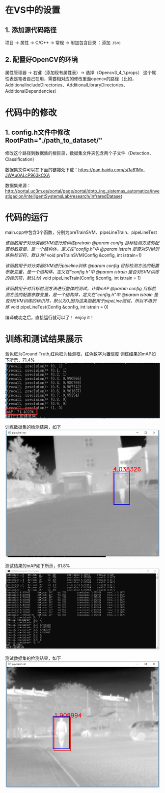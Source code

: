 # 在VS中的设置
## 1. 添加源代码路径
   项目 -> 属性 -> C/C++ -> 常规 -> 附加包含目录 ：添加 ./src
## 2. 配置好OpenCV的环境
   属性管理器 -> 右键（添加现有属性表）-> 选择（Opencv3_4_1.props）
   这个属性表是笔者自己在用，需要相对应的修改里面opencv的路径（比如，AdditionalIncludeDirectories、AdditionalLibraryDirectories、AdditionalDependencies）
   
   
# 代码中的修改
## 1. config.h文件中修改RootPath="./path_to_dataset/"
   修改这个路径到数据集的根目录，数据集文件夹包含两个子文件（Detection、Classification）
   
数据集文件可以在下面的链接处下载：https://pan.baidu.com/s/1a81Mx-JWAu0ALcP963kCXA

数据集来源：http://portal.uc3m.es/portal/page/portal/dpto_ing_sistemas_automatica/investigacion/IntelligentSystemsLab/research/InfraredDataset


# 代码的运行

main.cpp中包含3个函数，分别为preTrainSVM、pipeLineTrain、pipeLineTest

*该函数用于对分类器SVM进行预训练pretrain
@param config 目标检测方法的配置参数变量，是一个结构体，定义在"config.h"中
@param istrain 是否对SVM训练的标识符，默认为1* 
void preTrainSVM(Config &config, int istrain=1)
 
*该函数用于对分类器SVM进行pipeline训练
@param config 目标检测方法的配置参数变量，是一个结构体，定义在"config.h"中
@param istrain 是否对SVM训练的标识符，默认为1* 
void pipeLineTrain(Config &config, int istrain = 1)
   
*该函数用于对目标检测方法进行整体的测试，计算mAP
@param config 目标检测方法的配置参数变量，是一个结构体，定义在"config.h"中
@param istrain 是否对SVM训练的标识符，默认为0,因为这条函数用于pipeLine测试，所以不用训练* 
void pipeLineTest(Config &config, int istrain = 0)

编译成功之后，直接运行就可以了！
enjoy it！

# 训练和测试结果展示
蓝色框为Ground Truth,红色框为检测框，红色数字为置信度
训练结果的mAP如下所示，71.4%
![](https://github.com/LeonJinC/SS-HOG-SVM-NMS/blob/master/traindataset_mAP.jpg)

训练数据集的检测结果，如下
![](https://github.com/LeonJinC/SS-HOG-SVM-NMS/blob/master/train_detection.jpg)

测试结果的mAP如下所示，61.8%
![](https://github.com/LeonJinC/SS-HOG-SVM-NMS/blob/master/testdataset_mAP.jpg)

测试数据集的检测结果，如下
![](https://github.com/LeonJinC/SS-HOG-SVM-NMS/blob/master/test_detection.jpg)
